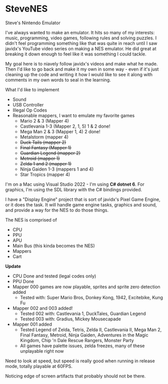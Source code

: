 # SteveNES
Steve's Nintendo Emulator

I've always wanted to make an emulator. It hits so many of my interests: music, programming, video games, following rules and solving puzzles. I didn't feel programming something like that was quite in reach until I saw javidx's YouTube video series on making a NES emulator. He did great at breaking it down enough to feel like it was something I could tackle.

My goal here is to niavely follow javidx's videos and make what he made. Then I'd like to go back and make it my own in some way - even if it's just cleaning up the code and writing it how I would like to see it along with comments in my own words to seal in the learning.

What I'd like to implement
* Sound
* USB Controller
* Illegal Op Codes
* Reasonable mappers, I want to emulate my favorite games
  * Mario 2 & 3 (Mapper 4)
  * Castlevania 1-3 (Mapper 2, 1, 5) 1 & 2 done!
  * Mega Man 2 & 3 (Mapper 1, 4) 2 done!
  * Metalstorm (mapper 4)
  * ~~Duck Tails (mapper 2)~~
  * ~~Final Fantasy (Mapper 1)~~
  * ~~Guardian Legend (mapper 2)~~
  * ~~Metroid (mapper 1)~~
  * ~~Zelda 1 and 2 (mapper 1)~~
  * Ninja Gaiden 1-3 (mappers 1 and 4)
  * Star Tropics (mapper 4)

I'm on a Mac using Visual Studio 2022 - I'm using **C# dotnet 6**. For graphics, I'm using the SDL library with the C# bindings provided.

I have a "Display Engine" project that is sort of javidx's Pixel Game Engine, or it does the task. It will handle game engine tasks, graphics and sound, and provide a way for the NES to do those things.

The NES is comprised of
* CPU
* PPU
* APU
* Main Bus (this kinda becomes the NES)
* Mappers
* Cart

**Update**
* CPU Done and tested (legal codes only)
* PPU Done
* Mapper 000 games are now playable, sprites and sprite zero detection added
    * Tested with: Super Mario Bros, Donkey Kong, 1942, Excitebike, Kung Fu 
* Mapper 002 and 003 added!
    * Tested 002 with: Castlevania 1, DuckTales, Guardian Legend
    * Tested 003 with: Gradius, Mickey Mousecapade
* Mapper 001 added
    * Tested Legend of Zelda, Tetris, Zelda II, Castlevania II, Mega Man 2, Final Fantasy, Metroid, Ninja Gaiden, Adventures in the Magic Kingdom, Chip 'n Dale Rescue Rangers, Monster Party
    * All games have palette issues, zelda freezes, many of these unplayable right now


Need to look at speed, but speed is really good when running in release mode, totally playable at 60FPS.

Noticing edge of screen artifacts that probably should not be there.
